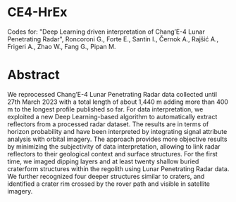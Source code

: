# CE4-HrEx
Codes for: "Deep Learning driven interpretation of Chang’E-4 Lunar Penetrating Radar", Roncoroni G., Forte E., Santin I., Černok A., Rajšić A., Frigeri A., Zhao W., Fang G., Pipan M.

# Abstract
We reprocessed Chang’E-4 Lunar Penetrating Radar data collected until 27th March 2023 with a total length of about 1,440 m adding more than 400 m to the longest profile published so far. For data interpretation, we exploited a new Deep Learning-based algorithm to automatically extract reflectors from a processed radar dataset. The results are in terms of horizon probability and have been interpreted by integrating signal attribute analysis with orbital imagery. The approach provides more objective results by minimizing the subjectivity of data interpretation, allowing to link radar reflectors to their geological context and surface structures. For the first time, we imaged dipping layers and at least twenty shallow buried craterform structures within the regolith using Lunar Penetrating Radar data. We further recognized four deeper structures similar to craters, and identified a crater rim crossed by the rover path and visible in satellite imagery.
